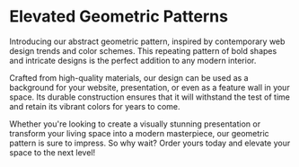 <!--font:Poppins-->

# Elevated Geometric Patterns

Introducing our abstract geometric pattern, inspired by contemporary web design trends and color schemes. This repeating pattern of bold shapes and intricate designs is the perfect addition to any modern interior.

Crafted from high-quality materials, our design can be used as a background for your website, presentation, or even as a feature wall in your space. Its durable construction ensures that it will withstand the test of time and retain its vibrant colors for years to come.

Whether you're looking to create a visually stunning presentation or transform your living space into a modern masterpiece, our geometric pattern is sure to impress. So why wait? Order yours today and elevate your space to the next level!

<!--

Write me markdown content of website with wallpaper:

"A wallpaper with a repeating pattern of abstract geometric shapes and patterns, inspired by web design trends and color schemes."

The header of the page should not be copy of the text but rather a real content of the website which is using this wallpaper.


---


# Geometric Wallpaper for Modern Interiors

Enhance the modern look of your home or office with our abstract geometric wallpaper. Inspired by contemporary web design trends and color schemes, this wallpaper features a repeating pattern of bold shapes and intricate patterns that will add depth and texture to any space.

Crafted from high-quality materials, our wallpaper is easy to install and maintain, making it the perfect choice for busy households and commercial spaces. Its durable construction ensures that it will withstand the test of time and retain its vibrant colors for years to come.

Whether you're looking to create a feature wall or add a touch of visual interest to an entire room, our geometric wallpaper is sure to impress. So why wait? Order yours today and start transforming your space into a modern masterpiece!


---


Heading should not include word "wallpaper". The website should not be about the wallpaper itself, wallpaper is just a related background, rewrite whole content.


---


# Elevate Your Space with Modern Geometric Design

Introducing a new way to add depth and texture to your home or office - our abstract geometric pattern inspired by contemporary web design trends and color schemes. This repeating pattern of bold shapes and intricate designs is the perfect addition to any modern interior.

Crafted from high-quality materials, our design can be used as a background for your website, presentation, or even as a feature wall in your space. Its durable construction ensures that it will withstand the test of time and retain its vibrant colors for years to come.

Whether you're looking to create a visually stunning presentation or transform your living space into a modern masterpiece, our geometric design is sure to impress. So why wait? Order yours today and elevate your space to the next level!


---


Heading is too long, rewrite whole content.


---


# Modern Geometric Design for Your Space

Add a touch of modern sophistication to your home or office with our abstract geometric pattern. Inspired by contemporary web design trends and color schemes, this repeating pattern of bold shapes and intricate designs will elevate any interior.

Crafted from high-quality materials, our design can be used as a background for your website, presentation, or even as a feature wall in your space. Its durable construction ensures that it will withstand the test of time and retain its vibrant colors for years to come.

Whether you're looking to create a visually stunning presentation or transform your living space into a modern masterpiece, our geometric design is sure to impress. So why wait? Order yours today and take your space to the next level!


---


Heading is too long, rewrite whole content.


---


Heading is too long, rewrite whole content.


---


# Elevate Your Space with Modern Geometric Patterns

Introducing our abstract geometric pattern, inspired by contemporary web design trends and color schemes. This repeating pattern of bold shapes and intricate designs is the perfect addition to any modern interior.

Crafted from high-quality materials, our design can be used as a background for your website, presentation, or even as a feature wall in your space. Its durable construction ensures that it will withstand the test of time and retain its vibrant colors for years to come.

Whether you're looking to create a visually stunning presentation or transform your living space into a modern masterpiece, our geometric pattern is sure to impress. So why wait? Order yours today and elevate your space to the next level!


---


Write me a Google font which is best fitting for the website.

Pick from the list:
- Dancing Script
- Poppins
- Barlow Condensed
- Great Vibes
- Raleway
- Orbitron
- Roboto
- Lobster
- Inter
- Playfair Display
- Open Sans
- Exo 2
- Alegreya
- Montserrat
- Futura
- IBM Plex Sans
- Lato


Write just the font name nothing else.


---


Poppins

-->
